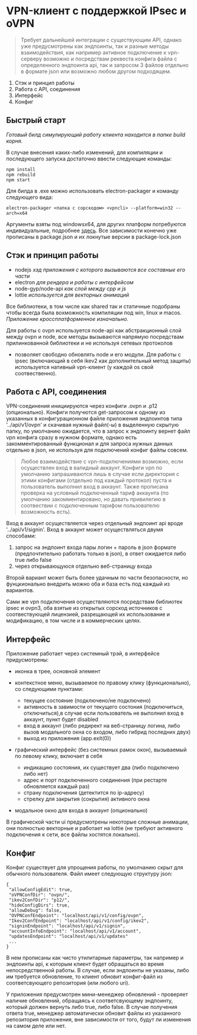 ﻿# VPN-клиент с поддержкой IPsec и oVPN

> Требует дальнейшей интеграции 
с существующим API, однако уже предусмотрены 
как эндпоинты, так и разные методы взаимодействия, 
как например активное подключение к vpn-серверу возможно 
и посредствам реквеста конфига файла с определенного эндпоинта 
api, так и запросом 3 файлов отдельно в формате json или возможно 
любом другом подходящем.

1. Стэк и принцип работы
2. Работа с API, соединения
3. Интерфейс
4. Конфиг

## Быстрый старт

*Готовый билд симулирующий работу клиента находится в папке build корня.*

В случае внесения каких-либо изменений, 
для компиляции и последующего запуска достаточно ввести следующие команды:

```
npm install
npm rebuild
npm start
``` 

Для билда в .exe можно использовать electron-packager и команду следующего вида:

```
electron-packager <папка с сорскодом> <vpncli> --platform=win32 --arch=x64
``` 

Аргументы взяты под windowsx64, для других платформ потребуются индивидуальные, подробнее [здесь](https://github.com/electron-userland/electron-packager).
Все зависимости конечно уже прописаны в package.json 
и их локнутые версии в package-lock.json

## Стэк и принцип работы

- nodejs *хэд приложения с которого вызываются все составные его части*
- electron *для рендера и работы с интерфейсом*
- node-gyp/node-api *как слой между cpp и js*
- lottie *используется для векторных анимаций*

Все библиотеки, в том числе как shared так и статичные подобраны 
чтобы всегда была вохможность компиляции под win, linux и macos. 
*Приложение кроссплатформенное изначально.*

Для работы с ovpn используется node-api как абстракционный слой между ovpn и node, все методы вызываются 
напрямую посредствам прилинкованной библиотеки и не используя сетевых протоколов 
+ позволяет свободно обновлять node и его модули. Для работы с ipsec (включающий в себя ikev2 как дополнительный метод защиты)
используется нативный vpn-клиент (у каждой os свой соотвественно).

## Работа с API, соединения

VPN-соединения инициируются через конфиги .ovpn и .p12 (опционально). Конфиги получются get-запросом
к одному из указанных в конфигурационном файле приложения эндпоинтов типа '../api/v1/ovpn' и скачивая нужный файл(-ы) 
в выделенную скрытую папку, по умолчанию ожидается, что в запрос к эндпоинту 
вернет файл vpn конфига сразу в нужном формате, однако есть закомментированный 
функционал и для запроса нужных данных отдельно в json, 
не используя для подключений конфиг файлы совсем. 
 
> Любое взаимодействие с vpn-подключениями возможно, если осуществлен вход в валидный аккаунт. Конфиги vpn по умолчанию запрашиваются лишь в случае если директория с этими конфигами (отдельно под каждый протокол) пуста и пользователь выполнил вход в аккаунт.
Также прописана проверка на условный подключенный тариф аккаунта (по умолчанию закомментировано, но давать привилегию в соотвествии с подключенным тарифом пользователю возможность есть).

Вход в аккаунт осуществляется через отдельный эндпоинт api вроде '../api/v1/signin'. Вход в аккаунт может осуществляться двумя способами:
 
1. запрос на эндпоинт входа пары логин + пароль в json формате (предпочтительно работать только в json), в ответ ожидается либо true либо false
2. через открывающуюся отдельно веб-страницу входа
 
Второй вариант может быть более удачным по части безопасности, 
но фунцкионально внедрить можно оба и база есть под каждый из вариантов.
 
Сами же vpn подключения осуществляются посредствам библиотек ipsec и ovpn3, 
оба взятые из открытых сорскод источников с соотвествующей лицензией, 
разрещающей их использование и модификацию, в том числе и в коммерческих целях.
 
## Интерфейс
  
Приложение работает через системный трэй, в интерфейсе придусмотрены:
  
- иконка в трее, основной элемент
- контекстное меню, вызываемое по правому клику (функционально), со следующими пунктами:
  - текущее состояние (подключено/не подключено)
  - активность в завимости от текущего состония (подключиться, отключиться),в случае если пользователь не выполнил вход в аккаунт, пункт будет disabled
  - вход в аккаунт (либо редирект на веб-страницу логина, либо вызов модального окна со входом, либо гибрид последних двух)
  - выход из приложения (app.exit(0))
    
- графический интерфейс (без системных рамок окон), вызываемый по левому клику, включает в себя 
  - индикацию состояния, их существует два (либо подключено либо нет)
  - адрес и порт подключенного соединения (при рестарте обновляется каждый раз)
  - страну подключения (детектится по ip-адресу)
  - стрелку для закрытия (сокрытия) активного окна
    
- модальное окно для входа в аккаунт (опционально)
  
В графической части ui предусмотрены некоторые сложные анимации, они полностью векторные и работает на lottie 
(не требуют активного подключения к сети, все файлы хостятся локально).
  
## Конфиг
   
Конфиг существует для упрощения работы, по умолчанию скрыт для обычного пользователя. Файл имеет следующую структуру json:
   
 ```
{
  "allowConfigEdit": true,
  "oVPNConfDir": "ovpn/",
  "ikev2ConfDir": "p12/",
  "hideConfigDirs": true,
  "allowDebug": false,
  "OVPNConfEndpoint": "localhost/api/v1/config/ovpn",
  "Ikev2ConfEndpoint": "localhost/api/v1/config/ikev2",
  "signinEndpoint": "localhost/api/v1/signin",
  "accountInfoEndpoint": "localhost/api/v1/account",
  "updatesEndpoint": "localhost/api/v1/updates"
  ...
}
```

В нем прописаны как чисто утилитарные параметры, так например и эндпоинты api, 
к которым клиент будет обращаться во время непосредственной работы. В случае, если эндпоинты не указаны, либо им требуется обновление, то клиент обновит конфиг-файл из соответсвующего репозитория (или любого uri).

У приложения предусмотрен мини-менеджер обновлений - проверяет наличие обновлений, обращаясь к соответсвующему эндпоинту, который должен вернуть либо true, либо false. В случае получения ответа true, менеджер
автоматически обновит файлы из указанного репозитория приложения, вне зависимости от того, будут ли изменения на самом деле или нет.